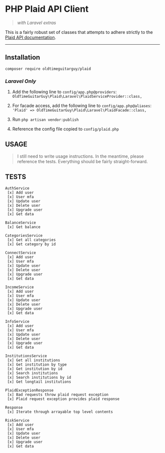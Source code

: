PHP Plaid API Client
=====================
> _with Laravel extras_

This is a fairly robust set of classes that attempts to adhere strictly to the [Plaid API documentation](https://plaid.com/docs/api).

-------------------------

Installation
-------------

`composer require oldtimeguitarguy/plaid`

### _Laravel Only_

1. Add the following line to `config/app.php@providers`: `OldTimeGuitarGuy\Plaid\Laravel\PlaidServiceProvider::class,`

2. For facade access, add the following line to `config/app.php@aliases`: `'Plaid' => OldTimeGuitarGuy\Plaid\Laravel\PlaidFacade::class,`

3. Run `php artisan vendor:publish`

4. Reference the config file copied to `config/plaid.php`

USAGE
------

> I still need to write usage instructions. In the meantime, please reference the tests.
> Everything should be fairly straight-forward.

TESTS
------
```
AuthService
 [x] Add user
 [x] User mfa
 [x] Update user
 [x] Delete user
 [x] Upgrade user
 [x] Get data

BalanceService
 [x] Get balance

CategoriesService
 [x] Get all categories
 [x] Get category by id

ConnectService
 [x] Add user
 [x] User mfa
 [x] Update user
 [x] Delete user
 [x] Upgrade user
 [x] Get data

IncomeService
 [x] Add user
 [x] User mfa
 [x] Update user
 [x] Delete user
 [x] Upgrade user
 [x] Get data

InfoService
 [x] Add user
 [x] User mfa
 [x] Update user
 [x] Delete user
 [x] Upgrade user
 [x] Get data

InstitutionsService
 [x] Get all institutions
 [x] Get institution by type
 [x] Get institution by id
 [x] Search institutions
 [x] Search institutions by id
 [x] Get longtail institutions

PlaidExceptionResponse
 [x] Bad requests throw plaid request exception
 [x] Plaid request exception provides plaid response

Response
 [x] Iterate through arrayable top level contents

RiskService
 [x] Add user
 [x] User mfa
 [x] Update user
 [x] Delete user
 [x] Upgrade user
 [x] Get data
```
